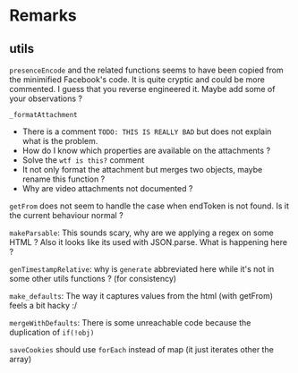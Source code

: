 # Remarks

## utils

`presenceEncode` and the related functions seems to have been copied from the minimified Facebook's code.
It is quite cryptic and could be more commented. I guess that you reverse engineered it. Maybe add some of your observations ?

`_formatAttachment`

 - There is a comment `TODO: THIS IS REALLY BAD` but does not explain what is the problem.
 - How do I know which properties are available on the attachments ?
 - Solve the `wtf is this?` comment
 - It not only format the attachment but merges two objects, maybe rename this function ?
 - Why are video attachments not documented ?
 
`getFrom` does not seem to handle the case when endToken is not found. Is it the current behaviour normal ?

`makeParsable`: This sounds scary, why are we applying a regex on some HTML ? Also it looks like its used with JSON.parse. What is happening here ?

`genTimestampRelative`: why is `generate` abbreviated here while it's not in some other utils functions ? (for consistency)

`make_defaults`: The way it captures values from the html (with getFrom) feels a bit hacky :/

`mergeWithDefaults`: There is some unreachable code because the duplication of `if(!obj)`

`saveCookies` should use `forEach` instead of map (it just iterates other the array)
